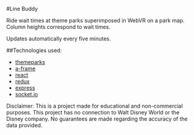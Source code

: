 #Line Buddy

Ride wait times at theme parks superimposed in WebVR on a park map. Column heights correspond to wait times.

Updates automatically every five minutes.

##Technologies used:
* [themeparks](https://github.com/cubehouse/themeparks)
* [a-frame](https://github.com/aframevr/aframe)
* [react](https://github.com/facebook/react)
* [redux](https://github.com/reactjs/redux)
* [express](https://github.com/expressjs/express)
* [socket.io](https://github.com/socketio/socket.io)



Disclaimer: This is a project made for educational and non-commercial purposes. This project has no connection to Walt Disney World or the Disney company. No guarantees are made regarding the accuracy of the data provided.
